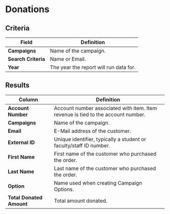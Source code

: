 # Donations

## Criteria

| **Field** | **Definition** |
| --- | --- |
| **Campaigns** | Name of the campaign. |
| **Search Criteria** | Name or Email.  |
| **Year** | The year the report will run data for. |

## Results

| **Column** | **Definition** |
| --- | --- |
| **Account Number** | Account number associated with item. Item revenue is tied to the account number. |
| **Campaigns** | Name of the campaign. |
| **Email** | E-Mail address of the customer. |
| **External ID** | Unique identifier, typically a student or faculty/staff ID number. |
| **First Name** | First name of the customer who purchased the order. |
| **Last Name** | Last name of the customer who purchased the order. |
| **Option** | Name used when creating Campaign Options. |
| **Total Donated Amount** | Total amount donated. |
